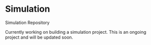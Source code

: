 # Simulation
Simulation Repository

Currently working on building a simulation project. This is an ongoing project and will be updated soon. 
